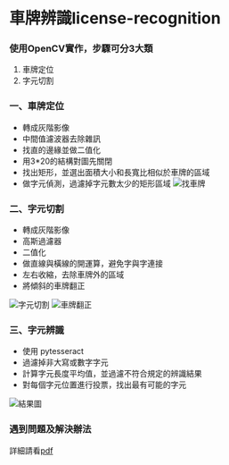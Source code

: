 # 車牌辨識license-recognition
### 使用OpenCV實作，步驟可分3大類
1. 車牌定位
2. 字元切割

### 一、車牌定位
- 轉成灰階影像
- 中間值濾波器去除雜訊
- 找直的邊緣並做二值化
- 用3*20的結構對圖先關閉
- 找出矩形，並選出面積大小和長寬比相似於車牌的區域
- 做字元偵測，過濾掉字元數太少的矩形區域
![找車牌](/example_img/find%20license%20plate.png)

### 二、字元切割
- 轉成灰階影像
- 高斯過濾器
- 二值化
- 做直線與橫線的開運算，避免字與字連接
- 左右收縮，去除車牌外的區域
- 將傾斜的車牌翻正

![字元切割](/example_img/character%20detection.png)
![車牌翻正](/example_img/skew%20license%20plate.png)

### 三、字元辨識
- 使用 pytesseract
- 過濾掉非大寫或數字字元
- 計算字元長度平均值，並過濾不符合規定的辨識結果
- 對每個字元位置進行投票，找出最有可能的字元

![結果圖](/example_img/result.png)

### 遇到問題及解決辦法
  詳細請看[pdf](/report.pdf)
